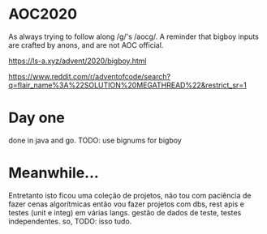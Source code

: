 # AOC2020

As always trying to follow along /g/'s /aocg/.
A reminder that bigboy inputs are crafted by anons, and are not AOC official.

https://ls-a.xyz/advent/2020/bigboy.html

https://www.reddit.com/r/adventofcode/search?q=flair_name%3A%22SOLUTION%20MEGATHREAD%22&restrict_sr=1

# Day one
done in java and go. TODO: use bignums for bigboy

# Meanwhile...
Entretanto isto ficou uma coleção de projetos, não tou com paciência de fazer cenas algorítmicas então vou fazer projetos com dbs, rest apis e testes (unit e integ) em várias langs. gestão de dados de teste, testes independentes. so, TODO: isso tudo.
